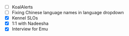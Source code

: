 * [ ] KoalAlerts
* [ ] Fixing Chinese language names in language dropdown
* [x] Kennel SLOs
* [x] 1:1 with Nadeesha
* [x] Interview for Emu

